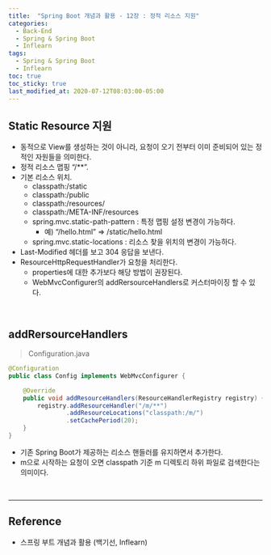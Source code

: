 ```yaml
---
title:  "Spring Boot 개념과 활용 - 12장 : 정적 리소스 지원"
categories:
  - Back-End
  - Spring & Spring Boot
  - Inflearn
tags:
  - Spring & Spring Boot
  - Inflearn
toc: true
toc_sticky: true
last_modified_at: 2020-07-12T08:03:00-05:00
---
```


## Static Resource 지원

* 동적으로 View를 생성하는 것이 아니라, 요청이 오기 전부터 이미 준비되어 있는 정적인 자원들을 의미한다.
* 정적 리소스 맵핑 “/\*\*”.
* 기본 리소스 위치.
  * classpath:/static
  * classpath:/public
  * classpath:/resources/
  * classpath:/META-INF/resources
  * spring.mvc.static-path-pattern : 특정 맵핑 설정 변경이 가능하다.
    * 예) “/hello.html” => /static/hello.html
  * spring.mvc.static-locations : 리소스 찾을 위치의 변경이 가능하다.
* Last-Modified 헤더를 보고 304 응답을 보낸다.
* ResourceHttpRequestHandler가 요청을 처리한다.
  * properties에 대한 추가보다 해당 방법이 권장된다.
  * WebMvcConfigurer의 addRersourceHandlers로 커스터마이징 할 수 있다.

<br>

## addRersourceHandlers

> Configuration.java

```java
@Configuration
public class Config implements WebMvcConfigurer {

    @Override
    public void addResourceHandlers(ResourceHandlerRegistry registry) {
        registry.addResourceHandler("/m/**")
                .addResourceLocations("classpath:/m/")
                .setCachePeriod(20);
    }
}
```

* 기존 Spring Boot가 제공하는 리소스 핸들러를 유지하면서 추가한다.
* m으로 시작하는 요청이 오면 classpath 기준 m 디렉토리 하위 파일로 검색한다는 의미이다.

<br>

---

## Reference

* 스프링 부트 개념과 활용 (백기선, Inflearn)
